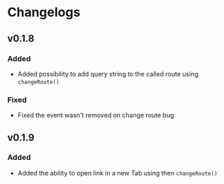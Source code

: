 # Changelogs

## v0.1.8

### Added

- Added possibility to add query string to the called route using `changeRoute()`

### Fixed

- Fixed the event wasn't removed on change route bug

## v0.1.9

### Added

- Added the ability to open link in a new Tab using then `changeRoute()`
